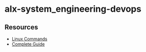 # alx-system_engineering-devops
## Resources
- [Linux Commands](http://linuxcommand.org/lc3_lts0080.php)
- [Complete Guide]()
